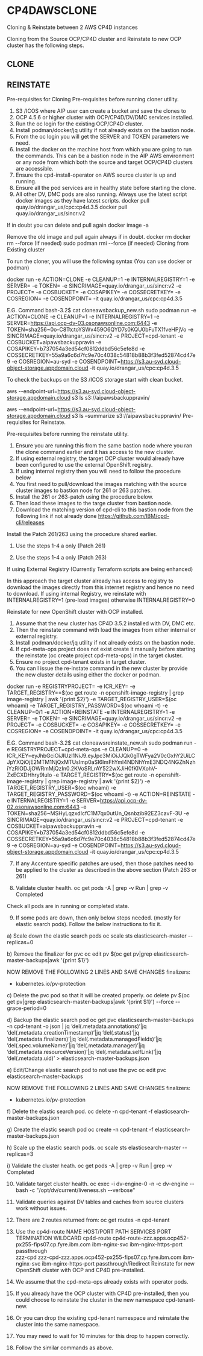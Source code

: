 # CP4DAWSCLONE

Cloning & Reinstate between 2 AWS CP4D instances

Cloning from the Source OCP/CP4D cluster and Reinstate to new OCP cluster has the following steps.

## CLONE


## REINSTATE




Pre-requisites for Cloning
Pre-requisites before running cloner utility.
1.	S3 /ICOS where AIP user can create a bucket and save the clones to
2.	OCP 4.5.6 or higher cluster with OCP/CP4D/DV/DMC services installed.
3.	Run the oc login for the existing OCP/CP4D cluster.
4.	Install podman/docker/jq utility if not already exists on the bastion node.
5.	From the oc login you will get the SERVER and TOKEN parameters we need.
6.	Install the docker on the machine host from which you are going to run the commands. This can be a bastion node in the AIP AWS environment or any node from which both the source and target OCP/CP4D clusters are accessible.
7.	Ensure the cpd-install-operator on AWS source cluster is up and running.
8.	Ensure all the pod services are in healthy state before starting the clone.
9.	All other DV, DMC pods are also running.
Always use the latest script docker images as they have latest scripts.
docker pull quay.io/drangar_us/cpc:cp4d.3.5
docker pull quay.io/drangar_us/sincr:v2

If in doubt you can delete and pull again
docker image -a

Remove the old image and pull again always if in doubt.
docker rm <container id>
docker rm <container id> --force (If needed)
sudo podman rmi <container image id> --force (if needed)
Cloning from Existing cluster

To run the cloner, you will use the following syntax (You can use docker or podman)

docker run -e ACTION=CLONE -e CLEANUP=1 -e INTERNALREGISTRY=1 -e SERVER=<OC LOGIN SERVER> -e TOKEN=<OC LOGIN TOKEN> -e SINCRIMAGE=quay.io/drangar_us/sincr:v2 -e PROJECT=<OC PROJECT NAME> -e COSBUCKET=<S3 BUCKET NAME> -e COSAPIKEY=<S3 ACCESS KEY> -e COSSECRETKEY=<S3 SECRET KEY> -e COSREGION=<S3 REGION> -e COSENDPOINT=<S3 END POINT> -it quay.io/drangar_us/cpc:cp4d.3.5 

E.G. Command
bash-3.2$ cat cloneawsbackup_new.sh 
sudo podman run -e ACTION=CLONE -e CLEANUP=1 -e INTERNALREGISTRY=1 -e SERVER=https://api.ocp-dv-03.osonawsonline.com:6443 -e TOKEN=sha256~0o-C8TtctoYSWv459O6QYD7s0KQU0bFuTX1fveHPjVo -e SINCRIMAGE=quay.io/drangar_us/sincr:v2 -e PROJECT=cpd-tenant -e COSBUCKET=aipawsbackuppravin -e COSAPIKEY=b737054a3ed54cf0812ddbd56c5efe8d -e COSSECRETKEY=55a9a6c6d7fc9e70c4038c54818b88b3f3fed52874cd47e9 -e COSREGION=au-syd -e COSENDPOINT=https://s3.au-syd.cloud-object-storage.appdomain.cloud -it quay.io/drangar_us/cpc:cp4d.3.5

To check the backups on the S3 /ICOS storage start with clean bucket.

aws --endpoint-url=https://s3.au-syd.cloud-object-storage.appdomain.cloud s3 ls s3://aipawsbackuppravin/

aws --endpoint-url=https://s3.au-syd.cloud-object-storage.appdomain.cloud s3 ls –summarize s3://aipawsbackuppravin/
Pre-requisites for Reinstate.

Pre-requisites before running the reinstate utility.
1.	Ensure you are running this from the same bastion node where you ran the clone command earlier and it has access to the new cluster.
2.	If using external registry, the target OCP cluster would already have been configured to use the external OpenShift registry.
3.	If using internal registry then you will need to follow the procedure below
4.	You first need to pull/download the images matching with the source cluster images to bastion node for 261 or 263 patches.
5.	Install the 261 or 263-patch using the procedure below.
6.	Then load these images to the targe cluster from bastion node.
7.	Download the matching version of cpd-cli to this bastion node from the following link if not already done https://github.com/IBM/cpd-cli/releases

Install the Patch 261/263 using the procedure shared earlier.
1.	Use the steps 1-4 a only (Patch 261)
 
2.	Use the steps 1-4 a only (Patch 263)
 
If using External Registry (Currently Terraform scripts are being enhanced)

In this approach the target cluster already has access to registry to download the images directly from this internet registry and hence no need to download.
If using internal Registry, we reinstate with INTERNALREGISTRY=1 (pre-load images) otherwise INTERNALREGISTRY=0

Reinstate for new OpenShift cluster with OCP installed. 

1.	Assume that the new cluster has CP4D 3.5.2 installed with DV, DMC etc.
2.	Then the reinstate command with load the images from either internal or external registry.
3.	Install podman/docker/jq utility if not already exists on the bastion node.
4.	If cpd-meta-ops project does not exist create it manually before starting the reinstate (oc create project cpd-meta-ops) in the target cluster.
5.	Ensure no project cpd-tenant exists in target cluster.
6.	You can l issue the re-instate command in the new cluster by provide the new cluster details using either the docker or podman.

docker run -e REGISTRYPROJECT=<cpd-meta-ops> -e ICR_KEY=<KEY> -e TARGET_REGISTRY==$(oc get route -n openshift-image-registry | grep image-registry | awk '{print $2}') -e TARGET_REGISTRY_USER=$(oc whoami) -e TARGET_REGISTRY_PASSWORD=$(oc whoami -t) -e CLEANUP=0/1 -e ACTION=REINSTATE -e INTERNALREGISTRY=1 -e SERVER=<OC LOGIN SERVER> -e TOKEN=<OC LOGIN TOKEN> -e SINCRIMAGE=quay.io/drangar_us/sincr:v2 -e PROJECT=<OC PROJECT NAME> -e COSBUCKET=<S3 BUCKET NAME> -e COSAPIKEY=<S3 ACCESS KEY> -e COSSECRETKEY=<S3 SECRET KEY> -e COSREGION=<S3 REGION> -e COSENDPOINT=<S3 END POINT> -it quay.io/drangar_us/cpc:cp4d.3.5 

E.G. Command
bash-3.2$ cat cloneawsreinstate_new.sh 
sudo podman run -e REGISTRYPROJECT=cpd-meta-ops -e CLEANUP=0 -e ICR_KEY=eyJhbGciOiJIUzI1NiJ9.eyJpc3MiOiJJQk0gTWFya2V0cGxhY2UiLCJpYXQiOjE2MTM1NjQxMTUsImp0aSI6ImFhYmI4NDNhYmE3NDQ4NGZhNzhiYzRlODJjOWRmMjQzIn0.2KVoSRLrAY522wXJiH0fKIVXohV-ZxECXDHhry9IuIo -e TARGET_REGISTRY=$(oc get route -n openshift-image-registry | grep image-registry | awk '{print $2}') -e TARGET_REGISTRY_USER=$(oc whoami) -e TARGET_REGISTRY_PASSWORD=$(oc whoami -t) -e ACTION=REINSTATE -e INTERNALREGISTRY=1 -e SERVER=https://api.ocp-dv-02.osonawsonline.com:6443 -e TOKEN=sha256~MSHyLqzxdIcfC1M7qx0utUn_Qsnbzib92EZ3cavF-3U -e SINCRIMAGE=quay.io/drangar_us/sincr:v2 -e PROJECT=cpd-tenant -e COSBUCKET=aipawsbackuppravin -e COSAPIKEY=b737054a3ed54cf0812ddbd56c5efe8d -e COSSECRETKEY=55a9a6c6d7fc9e70c4038c54818b88b3f3fed52874cd47e9 -e COSREGION=au-syd -e COSENDPOINT=https://s3.au-syd.cloud-object-storage.appdomain.cloud -it quay.io/drangar_us/cpc:cp4d.3.5

7.	If any Accenture specific patches are used, then those patches need to be applied to the cluster as described in the above section (Patch 263 or 261) 

8.	Validate cluster health.
oc get pods -A | grep -v Run | grep -v Completed

Check all pods are in running or completed state.

9.	If some pods are down, then only below steps needed. (mostly for elastic search pods). Follow the below instructions to fix it.

a)	Scale down the elastic search pods
oc scale sts elasticsearch-master --replicas=0

b)	Remove the finalizer for pvc
oc edit pv $(oc get pv|grep elasticsearch-master-backups|awk '{print $1}')

NOW REMOVE THE FOLLOWING 2 LINES AND SAVE CHANGES
  finalizers:
  - kubernetes.io/pv-protection

c)	Delete the pvc pod so that it will be created properly.
oc delete pv $(oc get pv|grep elasticsearch-master-backups|awk '{print $1}') --force --grace-period=0

d)	Backup the elastic search pod 
oc get pvc elasticsearch-master-backups -n cpd-tenant -o json | jq ’del(.metadata.annotations)’|jq ’del(.metadata.creationTimestamp)’|jq ’del(.status)’|jq ’del(.metadata.finalizers)’|jq ’del(.metadata.managedFields)’|jq ’del(.spec.volumeName)’|jq ’del(.metadata.manager)’|jq ’del(.metadata.resourceVersion)’|jq ’del(.metadata.selfLink)’|jq ‘del(.metadata.uid)’ > elasticsearch-master-backups.json

e)	Edit/Change elastic search pod to not use the pvc
oc edit pvc elasticsearch-master-backups

NOW REMOVE THE FOLLOWING 2 LINES AND SAVE CHANGES
  finalizers:
  - kubernetes.io/pv-protection

f)	Delete the elastic search pod.
oc delete -n cpd-tenant -f elasticsearch-master-backups.json

g)	Create the elastic search pod
oc create -n cpd-tenant -f elasticsearch-master-backups.json

h)	Scale up the elastic search pods.
oc scale sts elasticsearch-master --replicas=3

i)	Validate the cluster heath.
oc get pods -A | grep -v Run | grep -v Completed

10.	Validate target cluster health.
oc exec -i dv-engine-0 -n <NAMESPCE> -c dv-engine -- bash -c "/opt/dv/current/liveness.sh --verbose"
11.	Validate queries against DV tables and caches from source clusters work without issues.
12.	There are 2 routes returned from:  oc get routes -n cpd-tenant
13.	Use the cp4d-route
NAME         HOST/PORT                                             PATH   SERVICES        PORT                   TERMINATION            WILDCARD
cp4d-route   cp4d-route-zzz.apps.ocp452-px255-fips07.cp.fyre.ibm.com   ibm-nginx-svc   ibm-nginx-https-port   passthrough            
zzz-cpd         zzz-cpd-zzz.apps.ocp452-px255-fips07.cp.fyre.ibm.com         ibm-nginx-svc   ibm-nginx-https-port   passthrough/Redirect
Reinstate for new OpenShift cluster with OCP and CP4D pre-installed.

1.	We assume that the cpd-meta-ops already exists with operator pods.
2.	If you already have the OCP cluster with CP4D pre-installed, then you could choose to reinstate the cluster in the new namespace cpd-tenant-new.
3.	Or you can drop the existing cpd-tenant namespace and reinstate the cluster into the same namespace. 
4.	You may need to wait for 10 minutes for this drop to happen correctly.
5.	Follow the similar commands as above.

